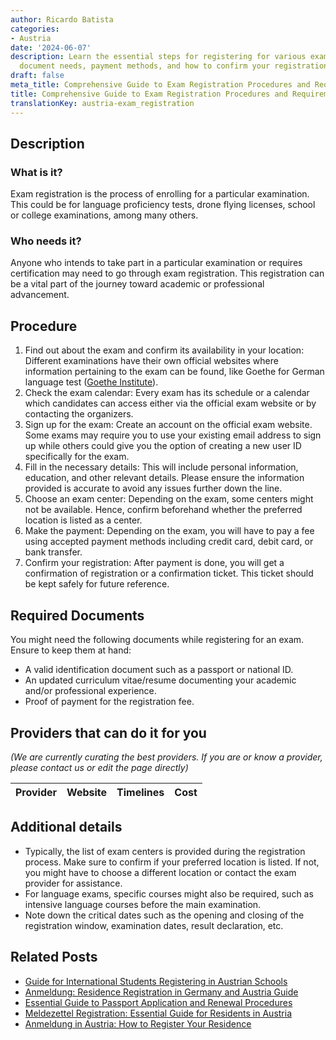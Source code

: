 ```yaml
---
author: Ricardo Batista
categories:
- Austria
date: '2024-06-07'
description: Learn the essential steps for registering for various exams including
  document needs, payment methods, and how to confirm your registration.
draft: false
meta_title: Comprehensive Guide to Exam Registration Procedures and Requirements
title: Comprehensive Guide to Exam Registration Procedures and Requirements
translationKey: austria-exam_registration
---
```


## Description
### What is it?
Exam registration is the process of enrolling for a particular examination. This could be for language proficiency tests, drone flying licenses, school or college examinations, among many others.

### Who needs it?
Anyone who intends to take part in a particular examination or requires certification may need to go through exam registration. This registration can be a vital part of the journey toward academic or professional advancement.

## Procedure
1. Find out about the exam and confirm its availability in your location: Different examinations have their own official websites where information pertaining to the exam can be found, like Goethe for German language test ([Goethe Institute](https://www.goethe.de)).
2. Check the exam calendar: Every exam has its schedule or a calendar which candidates can access either via the official exam website or by contacting the organizers.
3. Sign up for the exam: Create an account on the official exam website. Some exams may require you to use your existing email address to sign up while others could give you the option of creating a new user ID specifically for the exam.
4. Fill in the necessary details: This will include personal information, education, and other relevant details. Please ensure the information provided is accurate to avoid any issues further down the line.
5. Choose an exam center: Depending on the exam, some centers might not be available. Hence, confirm beforehand whether the preferred location is listed as a center.
6. Make the payment: Depending on the exam, you will have to pay a fee using accepted payment methods including credit card, debit card, or bank transfer.
7. Confirm your registration: After payment is done, you will get a confirmation of registration or a confirmation ticket. This ticket should be kept safely for future reference.

## Required Documents
You might need the following documents while registering for an exam. Ensure to keep them at hand:
- A valid identification document such as a passport or national ID.
- An updated curriculum vitae/resume documenting your academic and/or professional experience.
- Proof of payment for the registration fee.

## Providers that can do it for you

_(We are currently curating the best providers. If you are or know a provider, please contact us or edit the page directly)_

| Provider        |     Website     |     Timelines    |       Cost      |
| --------------- | --------------- |  :-------------: | :-------------: |

## Additional details
- Typically, the list of exam centers is provided during the registration process. Make sure to confirm if your preferred location is listed. If not, you might have to choose a different location or contact the exam provider for assistance.
- For language exams, specific courses might also be required, such as intensive language courses before the main examination.
- Note down the critical dates such as the opening and closing of the registration window, examination dates, result declaration, etc.


## Related Posts

- [Guide for International Students Registering in Austrian Schools](https://tramitit.com/guides/austria/school_registration/)
- [Anmeldung: Residence Registration in Germany and Austria Guide](https://tramitit.com/guides/austria/residence_registration/)
- [Essential Guide to Passport Application and Renewal Procedures](https://tramitit.com/guides/austria/passport_application/)
- [Meldezettel Registration: Essential Guide for Residents in Austria](https://tramitit.com/guides/austria/reporting_obligation/)
- [Anmeldung in Austria: How to Register Your Residence](https://tramitit.com/guides/austria/registration_information/)